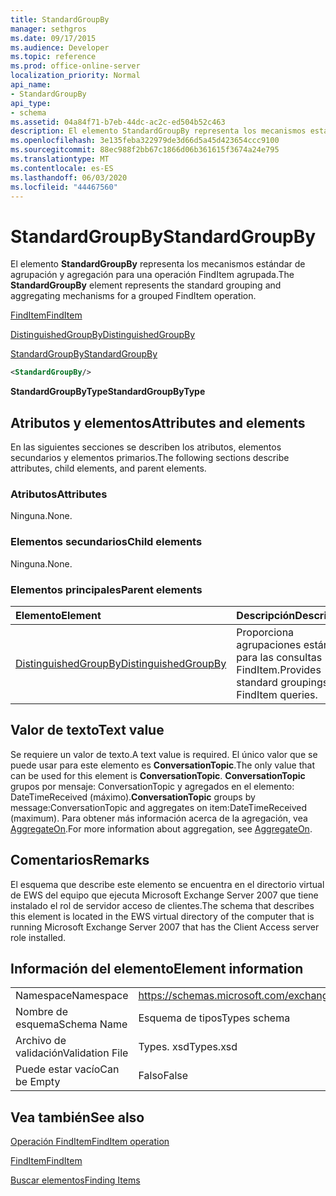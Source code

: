 ```yaml
---
title: StandardGroupBy
manager: sethgros
ms.date: 09/17/2015
ms.audience: Developer
ms.topic: reference
ms.prod: office-online-server
localization_priority: Normal
api_name:
- StandardGroupBy
api_type:
- schema
ms.assetid: 04a84f71-b7eb-44dc-ac2c-ed504b52c463
description: El elemento StandardGroupBy representa los mecanismos estándar de agrupación y agregación para una operación FindItem agrupada.
ms.openlocfilehash: 3e135feba322979de3d66d5a45d423654ccc9100
ms.sourcegitcommit: 88ec988f2bb67c1866d06b361615f3674a24e795
ms.translationtype: MT
ms.contentlocale: es-ES
ms.lasthandoff: 06/03/2020
ms.locfileid: "44467560"
---
```

# <a name="standardgroupby"></a><span data-ttu-id="65c0b-103">StandardGroupBy</span><span class="sxs-lookup"><span data-stu-id="65c0b-103">StandardGroupBy</span></span>

<span data-ttu-id="65c0b-104">El elemento **StandardGroupBy** representa los mecanismos estándar de agrupación y agregación para una operación FindItem agrupada.</span><span class="sxs-lookup"><span data-stu-id="65c0b-104">The **StandardGroupBy** element represents the standard grouping and aggregating mechanisms for a grouped FindItem operation.</span></span> 
  
[<span data-ttu-id="65c0b-105">FindItem</span><span class="sxs-lookup"><span data-stu-id="65c0b-105">FindItem</span></span>](finditem.md)
  
[<span data-ttu-id="65c0b-106">DistinguishedGroupBy</span><span class="sxs-lookup"><span data-stu-id="65c0b-106">DistinguishedGroupBy</span></span>](distinguishedgroupby.md)
  
[<span data-ttu-id="65c0b-107">StandardGroupBy</span><span class="sxs-lookup"><span data-stu-id="65c0b-107">StandardGroupBy</span></span>](standardgroupby.md)
  
```xml
<StandardGroupBy/>
```

 <span data-ttu-id="65c0b-108">**StandardGroupByType**</span><span class="sxs-lookup"><span data-stu-id="65c0b-108">**StandardGroupByType**</span></span>
## <a name="attributes-and-elements"></a><span data-ttu-id="65c0b-109">Atributos y elementos</span><span class="sxs-lookup"><span data-stu-id="65c0b-109">Attributes and elements</span></span>

<span data-ttu-id="65c0b-110">En las siguientes secciones se describen los atributos, elementos secundarios y elementos primarios.</span><span class="sxs-lookup"><span data-stu-id="65c0b-110">The following sections describe attributes, child elements, and parent elements.</span></span>
  
### <a name="attributes"></a><span data-ttu-id="65c0b-111">Atributos</span><span class="sxs-lookup"><span data-stu-id="65c0b-111">Attributes</span></span>

<span data-ttu-id="65c0b-112">Ninguna.</span><span class="sxs-lookup"><span data-stu-id="65c0b-112">None.</span></span>
  
### <a name="child-elements"></a><span data-ttu-id="65c0b-113">Elementos secundarios</span><span class="sxs-lookup"><span data-stu-id="65c0b-113">Child elements</span></span>

<span data-ttu-id="65c0b-114">Ninguna.</span><span class="sxs-lookup"><span data-stu-id="65c0b-114">None.</span></span>
  
### <a name="parent-elements"></a><span data-ttu-id="65c0b-115">Elementos principales</span><span class="sxs-lookup"><span data-stu-id="65c0b-115">Parent elements</span></span>

|<span data-ttu-id="65c0b-116">**Elemento**</span><span class="sxs-lookup"><span data-stu-id="65c0b-116">**Element**</span></span>|<span data-ttu-id="65c0b-117">**Descripción**</span><span class="sxs-lookup"><span data-stu-id="65c0b-117">**Description**</span></span>|
|:-----|:-----|
|[<span data-ttu-id="65c0b-118">DistinguishedGroupBy</span><span class="sxs-lookup"><span data-stu-id="65c0b-118">DistinguishedGroupBy</span></span>](distinguishedgroupby.md) <br/> |<span data-ttu-id="65c0b-119">Proporciona agrupaciones estándar para las consultas FindItem.</span><span class="sxs-lookup"><span data-stu-id="65c0b-119">Provides standard groupings for FindItem queries.</span></span>  <br/> |
   
## <a name="text-value"></a><span data-ttu-id="65c0b-120">Valor de texto</span><span class="sxs-lookup"><span data-stu-id="65c0b-120">Text value</span></span>

<span data-ttu-id="65c0b-121">Se requiere un valor de texto.</span><span class="sxs-lookup"><span data-stu-id="65c0b-121">A text value is required.</span></span> <span data-ttu-id="65c0b-122">El único valor que se puede usar para este elemento es **ConversationTopic**.</span><span class="sxs-lookup"><span data-stu-id="65c0b-122">The only value that can be used for this element is **ConversationTopic**.</span></span> <span data-ttu-id="65c0b-123">**ConversationTopic** grupos por mensaje: ConversationTopic y agregados en el elemento: DateTimeReceived (máximo).</span><span class="sxs-lookup"><span data-stu-id="65c0b-123">**ConversationTopic** groups by message:ConversationTopic and aggregates on item:DateTimeReceived (maximum).</span></span> <span data-ttu-id="65c0b-124">Para obtener más información acerca de la agregación, vea [AggregateOn](aggregateon.md).</span><span class="sxs-lookup"><span data-stu-id="65c0b-124">For more information about aggregation, see [AggregateOn](aggregateon.md).</span></span>
  
## <a name="remarks"></a><span data-ttu-id="65c0b-125">Comentarios</span><span class="sxs-lookup"><span data-stu-id="65c0b-125">Remarks</span></span>

<span data-ttu-id="65c0b-126">El esquema que describe este elemento se encuentra en el directorio virtual de EWS del equipo que ejecuta Microsoft Exchange Server 2007 que tiene instalado el rol de servidor acceso de clientes.</span><span class="sxs-lookup"><span data-stu-id="65c0b-126">The schema that describes this element is located in the EWS virtual directory of the computer that is running Microsoft Exchange Server 2007 that has the Client Access server role installed.</span></span>
  
## <a name="element-information"></a><span data-ttu-id="65c0b-127">Información del elemento</span><span class="sxs-lookup"><span data-stu-id="65c0b-127">Element information</span></span>

|||
|:-----|:-----|
|<span data-ttu-id="65c0b-128">Namespace</span><span class="sxs-lookup"><span data-stu-id="65c0b-128">Namespace</span></span>  <br/> |https://schemas.microsoft.com/exchange/services/2006/types  <br/> |
|<span data-ttu-id="65c0b-129">Nombre de esquema</span><span class="sxs-lookup"><span data-stu-id="65c0b-129">Schema Name</span></span>  <br/> |<span data-ttu-id="65c0b-130">Esquema de tipos</span><span class="sxs-lookup"><span data-stu-id="65c0b-130">Types schema</span></span>  <br/> |
|<span data-ttu-id="65c0b-131">Archivo de validación</span><span class="sxs-lookup"><span data-stu-id="65c0b-131">Validation File</span></span>  <br/> |<span data-ttu-id="65c0b-132">Types. xsd</span><span class="sxs-lookup"><span data-stu-id="65c0b-132">Types.xsd</span></span>  <br/> |
|<span data-ttu-id="65c0b-133">Puede estar vacío</span><span class="sxs-lookup"><span data-stu-id="65c0b-133">Can be Empty</span></span>  <br/> |<span data-ttu-id="65c0b-134">Falso</span><span class="sxs-lookup"><span data-stu-id="65c0b-134">False</span></span>  <br/> |
   
## <a name="see-also"></a><span data-ttu-id="65c0b-135">Vea también</span><span class="sxs-lookup"><span data-stu-id="65c0b-135">See also</span></span>



[<span data-ttu-id="65c0b-136">Operación FindItem</span><span class="sxs-lookup"><span data-stu-id="65c0b-136">FindItem operation</span></span>](finditem-operation.md)
  
[<span data-ttu-id="65c0b-137">FindItem</span><span class="sxs-lookup"><span data-stu-id="65c0b-137">FindItem</span></span>](finditem.md)


[<span data-ttu-id="65c0b-138">Buscar elementos</span><span class="sxs-lookup"><span data-stu-id="65c0b-138">Finding Items</span></span>](https://msdn.microsoft.com/library/63af1f9c-464b-4fca-9ae3-3d60f24ca93c%28Office.15%29.aspx)

